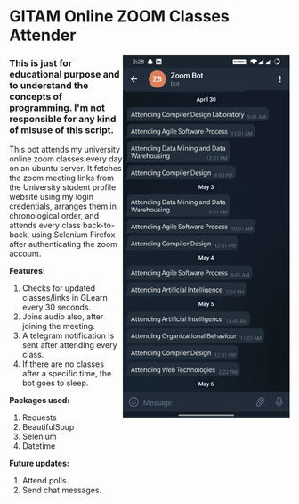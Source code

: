 # GITAM Online ZOOM Classes Attender

<img src="screenshot.jpeg" align="right" width=300/>

### This is just for educational purpose and to understand the concepts of programming. I'm not responsible for any kind of misuse of this script.

This bot attends my university online zoom classes every day on an ubuntu server. It fetches the zoom meeting links from the University student profile website using my login credentials, arranges them in chronological order, and attends every class back-to-back, using Selenium Firefox after authenticating the zoom account.

<b>Features:</b>
1. Checks for updated classes/links in GLearn every 30 seconds.
2. Joins audio also, after joining the meeting.
3. A telegram notification is sent after attending every class.
4. If there are no classes after a specific time, the bot goes to sleep.

<b>Packages used:</b>
1. Requests
2. BeautifulSoup
3. Selenium
4. Datetime

<b>Future updates:</b>
1. Attend polls.
2. Send chat messages.
